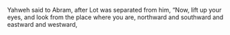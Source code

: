Yahweh said to Abram, after Lot was separated from him, “Now, lift up your eyes, and look from the place where you are, northward and southward and eastward and westward,